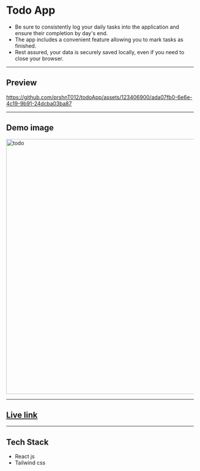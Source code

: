 # Todo App

- Be sure to consistently log your daily tasks into the application and ensure their completion by day's end.
- The app includes a convenient feature allowing you to mark tasks as finished.
- Rest assured, your data is securely saved locally, even if you need to close your browser.

---
## Preview






https://github.com/prshnT012/todoApp/assets/123406900/ada07fb0-6e6e-4c19-9b91-24dcba03ba87






---

## Demo image




<img width="685" alt="todo" src="https://github.com/prshnT012/todoApp/assets/123406900/f6836db6-9c45-46f8-ac77-a238dfc72e4d">












---
## [Live link](https://todo-app-theta-flax.vercel.app/)

---
## Tech Stack

- React js
- Tailwind css
